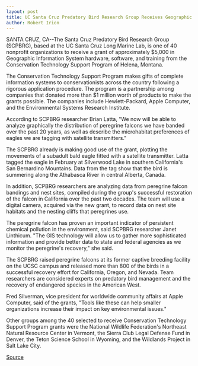 ```yaml
---
layout: post
title: UC Santa Cruz Predatory Bird Research Group Receives Geographic Information System Grant
author: Robert Irion
---
```


SANTA CRUZ, CA--The Santa Cruz Predatory Bird Research Group  (SCPBRG), based at the UC Santa Cruz Long Marine Lab, is one of 40  nonprofit organizations to receive a grant of approximately $5,000  in Geographic Information System hardware, software, and training  from the Conservation Technology Support Program of Helena,  Montana.

The Conservation Technology Support Program makes gifts of  complete information systems to conservationists across the  country following a rigorous application procedure. The program is a  partnership among companies that donated more than $1 million  worth of products to make the grants possible. The companies  include Hewlett-Packard, Apple Computer, and the Environmental  Systems Research Institute.

According to SCPBRG researcher Brian Latta, "We now will be  able to analyze graphically the distribution of peregrine falcons we  have banded over the past 20 years, as well as describe the  microhabitat preferences of eagles we are tagging with satellite  transmitters."

The SCPBRG already is making good use of the grant, plotting  the movements of a subadult bald eagle fitted with a satellite  transmitter. Latta tagged the eagle in February at Silverwood Lake  in southern California's San Bernardino Mountains. Data from the tag  show that the bird is summering along the Athabasca River in  central Alberta, Canada.

In addition, SCPBRG researchers are analyzing data from  peregrine falcon bandings and nest sites, compiled during the group's  successful restoration of the falcon in California over the past two  decades. The team will use a digital camera, acquired via the new  grant, to record data on nest site habitats and the nesting cliffs that  peregrines use.

The peregrine falcon has proven an important indicator of  persistent chemical pollution in the environment, said SCPBRG  researcher Janet Linthicum. "The GIS technology will allow us to  gather more sophisticated information and provide better data to  state and federal agencies as we monitor the peregrine's recovery,"  she said.

The SCPBRG raised peregrine falcons at its former captive  breeding facility on the UCSC campus and released more than 800 of  the birds in a successful recovery effort for California, Oregon, and  Nevada. Team researchers are considered experts on predatory bird  management and the recovery of endangered species in the American  West.

Fred Silverman, vice president for worldwide community  affairs at Apple Computer, said of the grants, "Tools like these can  help smaller organizations increase their impact on key  environmental issues."

Other groups among the 40 selected to receive Conservation  Technology Support Program grants were the National Wildlife  Federation's Northeast Natural Resource Center in Vermont, the  Sierra Club Legal Defense Fund in Denver, the Teton Science School  in Wyoming, and the Wildlands Project in Salt Lake City.

[Source](http://www1.ucsc.edu/news_events/press_releases/archive/97-98/07-97/072997-Predatory_Bird_Grou.html "Permalink to 072997-Predatory_Bird_Grou")
